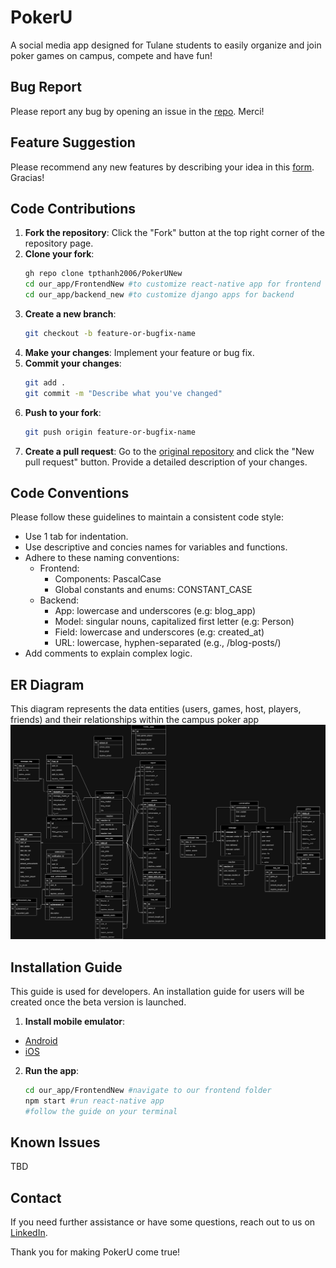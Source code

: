 # PokerU

A social media app designed for Tulane students to easily organize and join poker games on campus, compete and have fun!

## Bug Report
Please report any bug by opening an issue in the [repo](https://github.com/tpthanh2006/PokerUNew/issues/new?assignees=&labels=bug&projects=&template=bug-report.yml). Merci!

## Feature Suggestion
Please recommend any new features by describing your idea in this [form](https://github.com/tpthanh2006/PokerUNew/issues/new?assignees=&labels=enhancement&projects=&template=new-feature.yml). Gracias!

## Code Contributions
1. **Fork the repository**: Click the "Fork" button at the top right corner of the repository page.
2. **Clone your fork**: 
    ```sh
    gh repo clone tpthanh2006/PokerUNew
    cd our_app/FrontendNew #to customize react-native app for frontend
    cd our_app/backend_new #to customize django apps for backend
    ```
3. **Create a new branch**: 
    ```sh
    git checkout -b feature-or-bugfix-name
    ```
4. **Make your changes**: Implement your feature or bug fix.
5. **Commit your changes**: 
    ```sh
    git add .
    git commit -m "Describe what you've changed"
    ```
6. **Push to your fork**: 
    ```sh
    git push origin feature-or-bugfix-name
    ```
7. **Create a pull request**: Go to the [original repository](https://github.com/tpthanh2006/PokerUNew/pulls) and click the "New pull request" button. Provide a detailed description of your changes.

## Code Conventions
Please follow these guidelines to maintain a consistent code style:

- Use 1 tab for indentation.
- Use descriptive and concies names for variables and functions.
- Adhere to these naming conventions:
  - Frontend:
    - Components: PascalCase
    - Global constants and enums: CONSTANT_CASE
  - Backend:
    - App: lowercase and underscores (e.g: blog_app)
    - Model: singular nouns, capitalized first letter (e.g: Person)
    - Field: lowercase and underscores (e.g: created_at)
    - URL: lowercase, hyphen-separated (e.g., /blog-posts/)
- Add comments to explain complex logic.

## ER Diagram
This diagram represents the data entities (users, games, host, players, friends) and their relationships within the campus poker app
![](design_files/erd.png)

## Installation Guide
This guide is used for developers. An installation guide for users will be created once the beta version is launched.
1. **Install mobile emulator**:
- [Android](https://www.youtube.com/watch?v=jnBQcva98Y4)
- [iOS](https://www.youtube.com/watch?v=DloY4tyzKDA)
2. **Run the app**: 
    ```sh
    cd our_app/FrontendNew #navigate to our frontend folder
    npm start #run react-native app
    #follow the guide on your terminal
    ```

## Known Issues
TBD

## Contact
If you need further assistance or have some questions, reach out to us on [LinkedIn](https://www.linkedin.com/company/poker-u/).

Thank you for making PokerU come true!